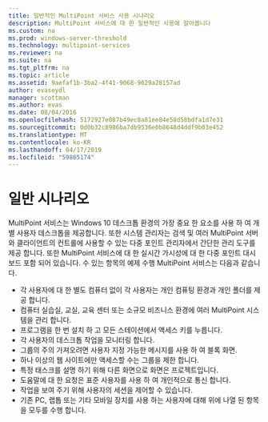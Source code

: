 ```yaml
---
title: 일반적인 MultiPoint 서비스 사용 시나리오
description: MultiPoint 서비스에 대 한 일반적인 사용에 알아봅니다
ms.custom: na
ms.prod: windows-server-threshold
ms.technology: multipoint-services
ms.reviewer: na
ms.suite: na
ms.tgt_pltfrm: na
ms.topic: article
ms.assetid: 9aefaf1b-3ba2-4f41-9068-9629a28157ad
author: evaseydl
manager: scottman
ms.author: evas
ms.date: 08/04/2016
ms.openlocfilehash: 5172927e087b49ec8a81ee84e58d58bdfa1d7e31
ms.sourcegitcommit: 0d0b32c8986ba7db9536e0b8648d4ddf9b03e452
ms.translationtype: MT
ms.contentlocale: ko-KR
ms.lasthandoff: 04/17/2019
ms.locfileid: "59865174"
---
```

# <a name="common-usage-scenarios"></a>일반 시나리오
MultiPoint 서비스는 Windows 10 데스크톱 환경의 가장 중요 한 요소를 사용 하 여 개별 사용자 데스크톱을 제공합니다. 또한 시스템 관리자는 검색 및 여러 MultiPoint 서버와 클라이언트의 컨트롤에 사용할 수 있는 다중 포인트 관리자에서 간단한 관리 도구를 제공 합니다. 또한 MultiPoint 서비스에 대 한 실시간 가시성에 대 한 다중 포인트 대시보드 포함 되어 있습니다. 수 있는 항목의 예제 수행 MultiPoint 서비스는 다음과 같습니다.  
  
- 각 사용자에 대 한 별도 컴퓨터 없이 각 사용자는 개인 컴퓨팅 환경과 개인 폴더를 제공 합니다.  
- 컴퓨터 실습실, 교실, 교육 센터 또는 소규모 비즈니스 환경에 여러 MultiPoint 시스템을 관리 합니다.  
- 프로그램을 한 번 설치 하 고 모든 스테이션에서 액세스 키를 누릅니다.  
- 각 사용자의 데스크톱 작업을 모니터링 합니다.  
- 그룹의 주의 가져오려면 사용자 지정 가능한 메시지를 사용 하 여 블록 화면.  
- 하나 이상의 웹 사이트에만 액세스할 수는 그룹을 제한 합니다.  
- 특정 태스크를 설명 하기 위해 다른 화면으로 화면은 프로젝트입니다.  
- 도움말에 대 한 요청은 표준 사용자를 사용 하 여 개인적으로 통신 합니다.  
- 작업을 보여 주기 위해 사용자의 세션을 제어할 수 있습니다.  
- 기존 PC, 랩톱 또는 기타 모바일 장치를 사용 하는 사용자에 대해 위에 나열 된 항목을 모두를 수행 합니다. 